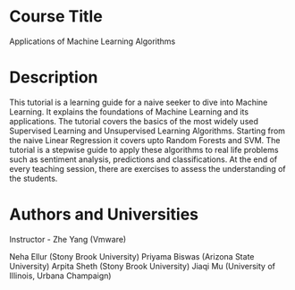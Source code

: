 Course Title
=============
Applications of Machine Learning Algorithms

Description
===========
This tutorial is a learning guide for a naive seeker to dive into Machine Learning. It explains the foundations of Machine Learning and its applications. The tutorial covers the basics of the most widely used Supervised Learning and Unsupervised Learning Algorithms. Starting from the naive Linear Regression it covers upto Random Forests and SVM. The tutorial is a stepwise guide to apply these algorithms to real life problems such as sentiment analysis, predictions and classifications.
At the end of every teaching session, there are exercises to assess the understanding of the students. 


Authors and Universities
========================
Instructor - Zhe Yang (Vmware)

Neha Ellur (Stony Brook University)
Priyama Biswas (Arizona State University)
Arpita Sheth (Stony Brook University)
Jiaqi Mu (University of Illinois, Urbana Champaign)
